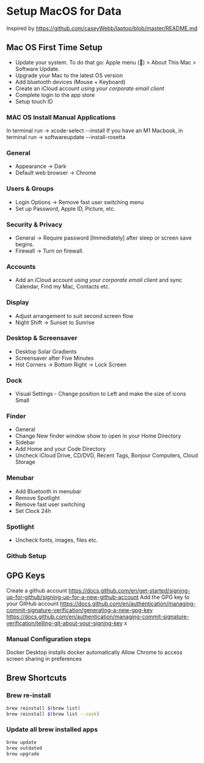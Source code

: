 # Setup MacOS for Data
Inspired by https://github.com/caseyWebb/laptop/blob/master/README.md
## Mac OS First Time Setup
- Update your system. To do that go: Apple menu () > About This Mac > Software Update.
- Upgrade your Mac to the latest OS version
- Add bluetooth devices (Mouse + Keyboard)
- Create an iCloud account *using your corporate email client*
- Complete login to the app store
- Setup touch ID
### MAC OS Install Manual Applications
In terminal run -> xcode-select --install
If you have an M1 Macbook, in terminal run -> softwareupdate --install-rosetta
### General
* Appearance -> Dark
* Default web browser -> Chrome
### Users & Groups
* Login Options -> Remove fast user switching menu
* Set up Password, Apple ID, Picture, etc.
### Security & Privacy
* General -> Require password [Immediately] after sleep or screen save begins.
* Firewall -> Turn on firewall.
### Accounts
* Add an iCloud account *using your corporate email client* and sync Calendar, Find my Mac, Contacts etc.
### Display
* Adjust arrangement to suit second screen flow
* Night Shift -> Sunset to Sunrise
### Desktop & Screensaver
* Desktop Solar Gradients
* Screensaver after Five Minutes
* Hot Corners -> Bottom Right -> Lock Screen
### Dock
* Visual Settings - Change position to Left and make the size of icons Small
### Finder
* General
 * Change New finder window show to open in your Home Directory
* Sidebar
 * Add Home and your Code Directory
 * Uncheck iCloud Drive, CD/DVD, Recent Tags, Bonjour Computers, Cloud Storage 
### Menubar
* Add Bluetooth in menubar
* Remove Spotlight
* Remove fast user switching
* Set Clock 24h
### Spotlight
* Uncheck fonts, images, files etc.

### Github Setup
## GPG Keys
Create a github account
https://docs.github.com/en/get-started/signing-up-for-github/signing-up-for-a-new-github-account
Add the GPG key to your GitHub account
https://docs.github.com/en/authentication/managing-commit-signature-verification/generating-a-new-gpg-key
https://docs.github.com/en/authentication/managing-commit-signature-verification/telling-git-about-your-signing-key
x

### Manual Configuration steps
Docker Desktop installs docker automatically
Allow Chrome to access screen sharing in preferences
## Brew Shortcuts
### Brew re-install
~~~bash
brew reinstall $(brew list)
brew reinstall $(brew list --cask)
~~~
### Update all brew installed apps
~~~bash
brew update
brew outdated
brew upgrade
~~~